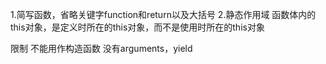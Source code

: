 1.简写函数，省略关键字function和return以及大括号
2.静态作用域
  函数体内的this对象，是定义时所在的this对象，而不是使用时所在的this对象

限制
不能用作构造函数
没有arguments，yield